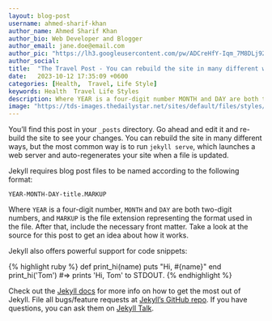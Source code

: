 ```yaml
---
layout: blog-post
username: ahmed-sharif-khan
author_name: Ahmed Sharif Khan
author_bio: Web Developer and Blogger
author_email: jane.doe@email.com
author_pic: "https://lh3.googleusercontent.com/pw/ADCreHfY-Iqm_7M8DLj92fNT9XdBzxeRlQWug_xrqVWCOSPTlal0GHn91oRi5yv37inAb_RLshJwiLXjaLNMbzXuZhySzbYVvOB-_MB9adDvkwoCaA7nwVvzrNtQzQceXu_1x-TDPk2vzSrKXHV1BJnU-dywXA=w480-h480-s-no-gm?authuser=0"
author_social:
title:  "The Travel Post - You can rebuild the site in many different ways, but the most common way is to run"
date:   2023-10-12 17:35:09 +0600
categories: [Health,  Travel, Life Style]
keywords: Health  Travel Life Styles
description: Where YEAR is a four-digit number MONTH and DAY are both two-digit numbers, and MARKUP is the file extension representing the format used in the file. After that, include the necessary front matter
image: "https://tds-images.thedailystar.net/sites/default/files/styles/very_big_201/public/images/2023/10/04/threat_of_a_major_quake_in_bangladesh.png"
---
```


You’ll find this post in your `_posts` directory. Go ahead and edit it and re-build the site to see your changes. You can rebuild the site in many different ways, but the most common way is to run `jekyll serve`, which launches a web server and auto-regenerates your site when a file is updated.

Jekyll requires blog post files to be named according to the following format:

`YEAR-MONTH-DAY-title.MARKUP`

Where `YEAR` is a four-digit number, `MONTH` and `DAY` are both two-digit numbers, and `MARKUP` is the file extension representing the format used in the file. After that, include the necessary front matter. Take a look at the source for this post to get an idea about how it works.

Jekyll also offers powerful support for code snippets:

{% highlight ruby %}
def print_hi(name)
  puts "Hi, #{name}"
end
print_hi('Tom')
#=> prints 'Hi, Tom' to STDOUT.
{% endhighlight %}

Check out the [Jekyll docs][jekyll-docs] for more info on how to get the most out of Jekyll. File all bugs/feature requests at [Jekyll’s GitHub repo][jekyll-gh]. If you have questions, you can ask them on [Jekyll Talk][jekyll-talk].

[jekyll-docs]: https://jekyllrb.com/docs/home
[jekyll-gh]:   https://github.com/jekyll/jekyll
[jekyll-talk]: https://talk.jekyllrb.com/
